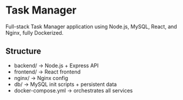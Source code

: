 # Task Manager

Full-stack Task Manager application using Node.js, MySQL, React, and Nginx, fully Dockerized.

## Structure

- backend/  → Node.js + Express API
- frontend/ → React frontend
- nginx/    → Nginx config
- db/       → MySQL init scripts + persistent data
- docker-compose.yml → orchestrates all services